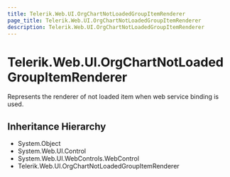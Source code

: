 ```yaml
---
title: Telerik.Web.UI.OrgChartNotLoadedGroupItemRenderer
page_title: Telerik.Web.UI.OrgChartNotLoadedGroupItemRenderer
description: Telerik.Web.UI.OrgChartNotLoadedGroupItemRenderer
---
```


# Telerik.Web.UI.OrgChartNotLoadedGroupItemRenderer

Represents the renderer of not loaded item when web service binding is used.

## Inheritance Hierarchy

* System.Object
* System.Web.UI.Control
* System.Web.UI.WebControls.WebControl
* Telerik.Web.UI.OrgChartNotLoadedGroupItemRenderer

